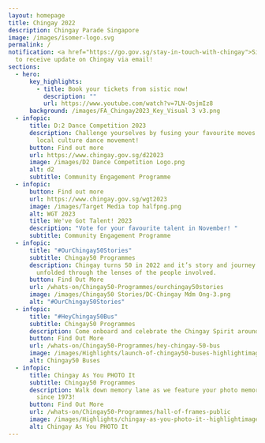 ```yaml
---
layout: homepage
title: Chingay 2022
description: Chingay Parade Singapore
image: /images/isomer-logo.svg
permalink: /
notification: <a href="https://go.gov.sg/stay-in-touch-with-chingay">Sign Up</a>
  to receive update on Chingay via email!
sections:
  - hero:
      key_highlights:
        - title: Book your tickets from sistic now!
          description: ""
          url: https://www.youtube.com/watch?v=7LN-OsjmIz8
      background: /images/FA_Chingay2023_Key_Visual 3 v3.png
  - infopic:
      title: D:2 Dance Competition 2023
      description: Challenge yourselves by fusing your favourite moves with one of our
        local culture dance movement!
      button: Find out more
      url: https://www.chingay.gov.sg/d22023
      image: /images/D2 Dance Competition Logo.png
      alt: d2
      subtitle: Community Engagement Programme
  - infopic:
      button: Find out more
      url: https://www.chingay.gov.sg/wgt2023
      image: /images/Target Media top halfpng.png
      alt: WGT 2023
      title: We've Got Talent! 2023
      description: "Vote for your favourite talent in November! "
      subtitle: Community Engagement Programme
  - infopic:
      title: "#OurChingay50Stories"
      subtitle: Chingay50 Programmes
      description: Chingay turns 50 in 2022 and it’s story and journey will be
        unfolded through the lenses of the people involved.
      button: Find Out More
      url: /whats-on/Chingay50-Programmes/ourchingay50stories
      image: /images/Chingay50 Stories/DC-Chingay Mdm Ong-3.png
      alt: "#OurChingay50Stories"
  - infopic:
      title: "#HeyChingay50Bus"
      subtitle: Chingay50 Programmes
      description: Come onboard and celebrate the Chingay Spirit around the island!
      button: Find Out More
      url: /whats-on/Chingay50-Programmes/hey-chingay-50-bus
      image: /images/Highlights/launch-of-chingay50-buses-highlightimage.jpg
      alt: Chingay50 Buses
  - infopic:
      title: Chingay As You PHOTO It
      subtitle: Chingay50 Programmes
      description: Walk down memory lane as we feature your photo memories of Chingay
        since 1973!
      button: Find Out More
      url: /whats-on/Chingay50-Programmes/hall-of-frames-public
      image: /images/Highlights/chingay-as-you-photo-it--highlightimage.jpg
      alt: Chingay As You PHOTO It
---
```

